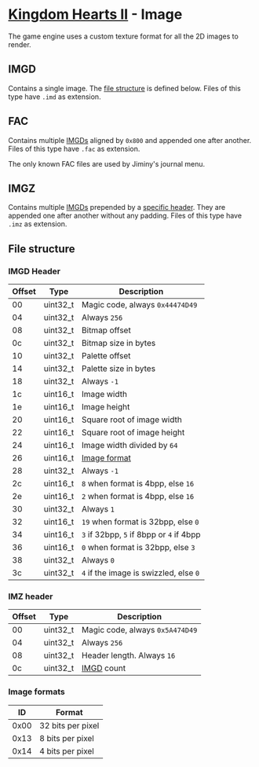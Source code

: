 # [Kingdom Hearts II](../../index) - Image

The game engine uses a custom texture format for all the 2D images to render.

## IMGD

Contains a single image. The [file structure](#file-structure) is defined below. Files of this type have `.imd` as extension.

## FAC

Contains multiple [IMGDs](#imgd) aligned by `0x800` and appended one after another. Files of this type have `.fac` as extension.

The only known FAC files are used by Jiminy's journal menu.

## IMGZ

Contains multiple [IMGDs](#imgd) prepended by a [specific header](#imz-header). They are appended one after another without any padding. Files of this type have `.imz` as extension.

## File structure

### IMGD Header

| Offset | Type | Description |
|--------|------|-------------|
| 00 | uint32_t | Magic code, always `0x44474D49`
| 04 | uint32_t | Always `256`
| 08 | uint32_t | Bitmap offset
| 0c | uint32_t | Bitmap size in bytes
| 10 | uint32_t | Palette offset
| 14 | uint32_t | Palette size in bytes
| 18 | uint32_t | Always `-1`
| 1c | uint16_t | Image width
| 1e | uint16_t | Image height
| 20 | uint16_t | Square root of image width
| 22 | uint16_t | Square root of image height
| 24 | uint16_t | Image width divided by `64`
| 26 | uint16_t | [Image format](#image-formats)
| 28 | uint32_t | Always `-1`
| 2c | uint16_t | `8` when format is 4bpp, else `16`
| 2e | uint16_t | `2` when format is 4bpp, else `16`
| 30 | uint32_t | Always `1`
| 32 | uint16_t | `19` when format is 32bpp, else `0`
| 34 | uint16_t | `3` if 32bpp, `5` if 8bpp or `4` if 4bpp
| 36 | uint16_t | `0` when format is 32bpp, else `3`
| 38 | uint32_t | Always `0`
| 3c | uint32_t | `4` if the image is swizzled, else `0`

### IMZ header

| Offset | Type | Description |
|--------|------|-------------|
| 00 | uint32_t | Magic code, always `0x5A474D49`
| 04 | uint32_t | Always `256`
| 08 | uint32_t | Header length. Always `16`
| 0c | uint32_t | [IMGD](#imgd) count

### Image formats

| ID   | Format
|------|--------
| 0x00 | 32 bits per pixel
| 0x13 | 8 bits per pixel
| 0x14 | 4 bits per pixel